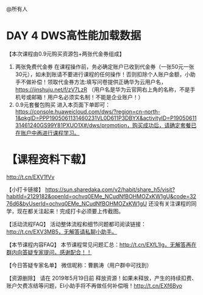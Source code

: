 @所有人
# DAY 4  DWS高性能加载数据
【本次课程由0.9元购买资源包+两张代金券组成】
1. 两张免费代金券
在课程操作前，务必确定账户已收到代金券（一张50元一张30元），如未到账请不要进行课程的任何操作！否则扣除个人账户金额，小助手不做补偿！领取代金券方法:填写问卷提供正确华为云用户名，https://jinshuju.net/f/zV7LzR （用户名是华为云官网右上角的名称，不是手机号或邮箱！用户名必须实名制！不能是企业账户！）
2. 0.9元套餐包购买
进入本页面下单即可：https://console.huaweicloud.com/dws/?region=cn-north-1&pkgID=PPP1905061131460231VL0D611P3DBYX&activityID=P1905061131461240GS99Y81PXUO1X#/dws/promotion，购买成功后，请确定套餐已在账户中再进行课程学习。

# 【课程资料下载】
http://t.cn/EXV1fVv

【小打卡链接】
https://sun.sharedaka.com/v2/habit/share_h5/visit?habitId=2129182&openId=ochvq0EMe_NCudNfBOHMOZxKW1gU&code=3276d6&byUserId=ochvq0EMe_NCudNfBOHMOZxKW1gU 
还没有关注课程的同学，现在都关注起来！完成打卡必须要上传截图。

【活动流程FAQ】
活动整体流程和细节问题都可阅读链接：http://t.cn/EXV3MB5，无解答请私聊小助手。

【本节课程内容FAQ】
本节课程常见问题汇总：http://t.cn/EXfL1lg，无解答再在群内向答疑专家提问，感谢配合！！

【今日答疑专家名单】
微信昵称：曹鹏涛（用户群中可找到）

【资源删除】
请在 2019年5月19日前 释放资源！如果未释放，产生的持续扣费、账户欠费冻结等问题，EI小助手将不再做任何补偿哦！http://t.cn/EXf6Byo